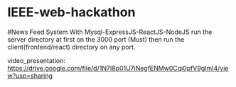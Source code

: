 # IEEE-web-hackathon
#News Feed System With Mysql-ExpressJS-ReactJS-NodeJS
run the server directory at first on the 3000 port (Must)
then
run the client(frontend/react) directory on any port.

video_presentation:
https://drive.google.com/file/d/1N7I8p01U7iNegfENMw0Cqi0pfV9gImI4/view?usp=sharing

